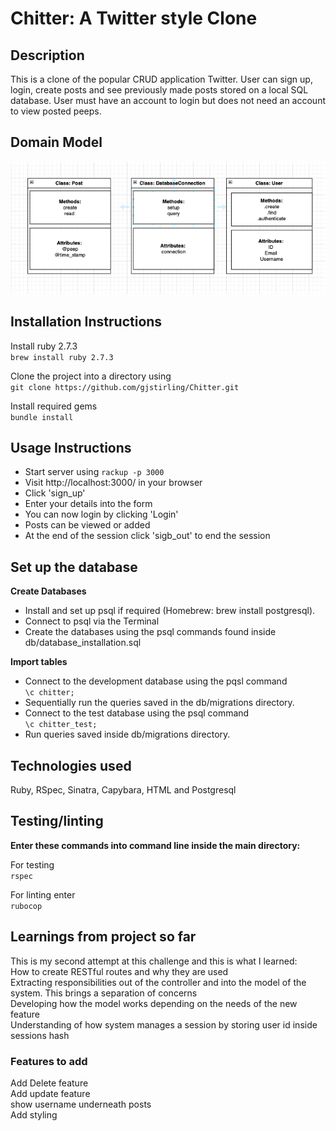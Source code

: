 # Chitter: A Twitter style Clone

## Description

This is a clone of the popular CRUD application Twitter. User can sign up, login, create posts and see previously made posts stored on a local SQL database. User must have an account to login but does not need an account to view posted peeps.  

## Domain Model

<img alt="domain" src="public/images/domain_model.png" width="700">

## Installation Instructions

Install ruby 2.7.3 <br>
```brew install ruby 2.7.3```

Clone the project into a directory using <br>
```git clone https://github.com/gjstirling/Chitter.git```

Install required gems <br>
```bundle install```

## Usage Instructions

- Start server using ```rackup -p 3000```
- Visit http://localhost:3000/ in your browser
- Click 'sign_up' 
- Enter your details into the form 
- You can now login by clicking 'Login'
- Posts can be viewed or added 
- At the end of the session click 'sigb_out' to end the session

## Set up the database
**Create Databases**
- Install and set up psql if required (Homebrew: brew install postgresql).
- Connect to psql via the Terminal
- Create the databases using the psql commands found inside db/database_installation.sql <br>

**Import tables**
- Connect to the development database using the pqsl command <br>
```\c chitter;```
- Sequentially run the queries saved in the db/migrations directory.
- Connect to the test database using the psql command <br> 
```\c chitter_test;```
- Run queries saved inside db/migrations directory. 

## Technologies used

Ruby, RSpec, Sinatra, Capybara, HTML and Postgresql

## Testing/linting
**Enter these commands into command line inside the main directory:**

For testing <br>
```rspec``` <br>

For linting enter  
```rubocop```

## Learnings from project so far

This is my second attempt at this challenge and this is what I learned: <br>
How to create RESTful routes and why they are used <br>
Extracting responsibilities out of the controller and into the model of the system. This brings a separation of concerns <br>
Developing how the model works depending on the needs of the new feature <br>
Understanding of how system manages a session by storing user id inside sessions hash <br> 

### Features to add
Add Delete feature <br>
Add update feature <br>
show username underneath posts<br>
Add styling <br>
